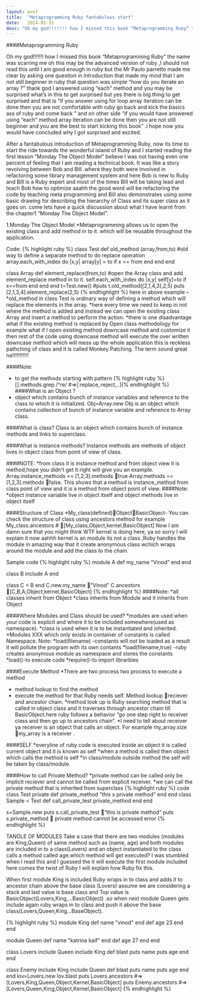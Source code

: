 ```yaml
---
layout: post
title:  "Metaprogramming Ruby fantabulous start"
date:   2014-01-31 
desc: "Oh my god!!!!!!! how I missed this book “Metaprogramming Ruby” the name was scarring me oh this may be the advanced version of ruby ,I should not read this until I am good enough in ruby.I am damn sure that i am not still beginner in ruby.come lets dive in.cooool"
---
```


####Metaprogramming Ruby

Oh my god!!!!!!! how I missed this book “Metaprogramming Ruby” the name was scarring me oh this may be the advanced version of ruby ,I should not read this until I am good enough in ruby but the Mr Paulo parretto made me clear by asking one question in introduction that made my mind that I am not still beginner in ruby that question was simple “how do you iterate an array ?” thank god I answered using “each” method and you may be surprised what’s in this to get surprised but yes there is big thing to get surprised and that is “if you answer using for loop array iteration can be done then you are not comfortable with ruby go back and kick the basics ass of ruby and come back ” and on other side “if you would have answered using “each” method array iteration can be done then you are not still beginner and you are the best to start kicking this book” .i hope now you would have concluded why I got surprised and excited.


After a fantabulous introduction of Metaprogramming Ruby, now its time to start the ride towards the wonderful island of Ruby and I started reading the first lesson ”Monday The Object Model” believe I was not having even one percent of feeling that I am reading a technical book. It was like a story revolving between Bob and Bill .where they both were involved in refactoring some library management system and here Bob is new to Ruby and Bill is a Ruby expert and most of the times Bill will be taking lead and teach Bob how to optimize aaahh the good word will be refactoring the code by teaching meta programming and Bill also demonstrates using some basic drawing for describing the hierarchy of Class and its super class as it goes on. come lets have a quick discussion about what I have learnt from the chapter1 “Monday The Object Model”.

1.Monday The Object Model
*Metaprogramming allows us to open the existing class and add method in to it .which will be reusable throughout the application.

Code:
{% highlight ruby %}
class Test
def old_method (array,from,to) #old way to define a separate method to do replace operation
array.each_with_index do |x,y|
array[y] = to if x == from
end
end
end

class Array
def element_replace(from,to) #open the Array class and add element_replace method in to it.
self.each_with_index do |x,y|
self[y]=to if x==from
end
end
end
t=Test.new()
#puts t.old_method([2,1,4,3],2,5)
puts [2,1,3,4].element_replace(2,5)
{% endhighlight %}
here in above example –
*old_method in class Test is ordinary way of defining a method which will replace the elements in the array.
*here every time we need to keep in not where the method is added and instead we can open the existing class Array and insert a method to perform the action.
*there is one disadvantage what if the existing method is replaced by Open class methodology for example what if I open existing method downcase method and customize it then rest of the code using downcase method will execute the over written downcase method which will mess up the whole application this is reckless pathching of class and it is called Monkey Patching. The term sound great na!!!!!!!!!!!

####Note:
* to get the methods starting with pattern
{% highlight ruby %}[].methods.grep /^re/ #=&gt;[:replace,:reject,..]{% endhighlight %}
####What is an Object ?
* object which contains bunch of instance variables and reference to the class to which it is initialized.
Obj=Array.new
Obj is an object which contains collection of bunch of instance variable and reference to Array class.

####What is class?
Class is an object which contains bunch of instance methods and links to superclass.

####What is instance methods?
Instance methods are methods of object lives in object class from point of view of class.

####NOTE:
*from class it is instance method and from object view it is method,hope you didn’t get it right will give you an example.
Array.instance_methods == [1,2,3].methods true
Array.methods == [1,2,3].methods false.
This shows that a method is instance_method from class point of view and it is a method from object point of view.
####Note:
*object instance variable live in object itself
and object methods live in object itself

####Structure of Class
*My_class(defined)ObjectBasicObject-
You can check the structure of class using ancestors method for example
My_class.ancestors # [My_class,Object,kernel,BasicObject]
Now I am damn sure that you might think WTF kernel is doing here, ya so sorry I will explain it now aahhh kernel is an module its not a class ,Ruby handles the module in amazing way that it create anonymous class wchich wraps around the module and add the class to the chain.

Sample code
{% highlight ruby %}
module A
def my_name
“Vinod”
end
end

class B
include A
end

class C &lt; B
end
C.new.my_name ”Vinod”
C.ancestors [C,B,A,Object,kernel,BasicObject]
{% endhighlight %}
####Note:
*all classes inherit from Object
*class inherits from Module and it inherits from Object

####Where Modules and Class should be used?
*modules are used when your code is explicit and where it to be included somewhere(used as namespace).
*class is used when it is to be instantiated and inherited.
*Modules XXX which only exists in container of constants is called Namespace.
Note:
*load(filename) -constants will not be loaded as a result it will pollute the program with its own contants
*load(filename,true) -ruby creates anonymous module as namespace and stores the constants
*load()-to execute code
*require()-to import librarbies

####Execute Method
*There are two process two process to execute a method
* method lookup to find the method
* execute the method for that Ruby needs self.
Method lookup reciever and ancestor chain.
*method look up is Ruby searching method that is called in object class and it traverses through ancestor chain till BasicObject.here ruby follows a behavior “go one step right to receiver class and then go up to ancestors chain”.
*I need to tell about receiver ya receiver is an object that calls an object. For example
my_array.size my_array is a receiver .

####SELF
*everyline of ruby code is executed inside an object it is called current object and it is known as self
*when a method is called then object which calls the method is self
*in class/module outside method the self will be taken by class/module.

####How to call Private Method?
*private method can be called only be implicit reciever and cannot be called from explicit receiver.
*we can call the private method that is inherited from superclass
{% highlight ruby %}
code
class Test
private
def private_method
"this s private method"
end
end
class Sample < Test
	def call_private_test
		private_method
	end
end

s=Sample.new
puts s.call_private_test ”this is private method”
puts s.private_method  private method cannot be accessed error
{% endhighlight %}

TANGLE OF MODULES
Take a case that there are two modules (modules are King,Queen) of same method such as (name, age) and both modules are included in to a class(Lovers) and an object instantiated to the class calls a method called age.which method will get executed? I was stumbled when I read this and I guessed the it will execute the first module included here comes the twist of Ruby I will explain how Ruby fix this.

When first module King is included Ruby wraps in to class and adds it to ancestor chain above the base class (Lovers) assume we are considering a stack and last value is base class and Top value is BasicObject(Lovers,King,…BasicObject) .so when next module Queen gets include again ruby wraps in to class and push it above the base class(Lovers,Queen,King…BaseObject).


{% highlight ruby %}
module King
	def name
		"vinod"
	end
	def age
		23
	end
end

module Queen
	def name 
		"katrina kaif"
	end
	def age
		27
	end
end

class Lovers
	include Queen
	include King
	def blast
		puts name
		puts age
	end
end

class Enemy
	include King
	include Queen
	def blast
		puts name
		puts age
	end
end
lov=Lovers.new
lov.blast
puts Lovers.ancestors #=>[Lovers,King,Queen,Object,Kernel,BasicObject]
puts Enemy.ancestors #=>[Lovers,Queen,King,Object,Kernel,BasicObject]
{% endhighlight %}
